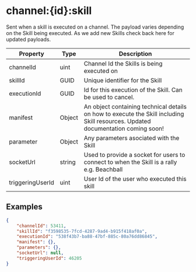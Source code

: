 # channel:{id}:skill

Sent when a skill is executed on a channel. The payload varies depending on the Skill being executed. As we add new Skills check back here for updated payloads.

| Property         | Type   | Description                                                                                                                      |
| ---------------- | ------ | -------------------------------------------------------------------------------------------------------------------------------- |
| channelId        | uint   | Channel Id the Skills is being executed on                                                                                       |
| skillId          | GUID   | Unique identifier for the Skill                                                                                                  |
| executionId      | GUID   | Id for this execution of the Skill. Can be used to cancel.                                                                       |
| manifest         | Object | An object containing technical details on how to execute the Skill including Skill resources. Updated documentation coming soon! |
| parameter        | Object | Any parameters asociated with the Skill                                                                                          |
| socketUrl        | string | Used to provide a socket for users to connect to when the Skill is a rally e.g. Beachball                                        |
| triggeringUserId | uint   | User Id of the user who executed this skill                                                                                      |


## Examples

```json
{
	"channelId": 53411,
	"skillId": "f3598535-7fcd-4287-9ad4-b915f418af0a",
	"executionId": "538f43b7-ba88-47bf-885c-80a76dd86845",
	"manifest": {},
	"parameters": {},
	"socketUrl": null,
	"triggeringUserId": 46205
}
